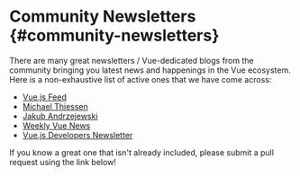 # Community Newsletters {#community-newsletters}

There are many great newsletters / Vue-dedicated blogs from the community bringing you latest news and happenings in the Vue ecosystem. Here is a non-exhaustive list of active ones that we have come across:

- [Vue.js Feed](https://vuejsfeed.com/)
- [Michael Thiessen](https://michaelnthiessen.com/newsletter)
- [Jakub Andrzejewski](https://dev.to/jacobandrewsky)
- [Weekly Vue News](https://weekly-vue.news/)
- [Vue.js Developers Newsletter](https://vuejsdevelopers.com/newsletter/)

If you know a great one that isn't already included, please submit a pull request using the link below!
